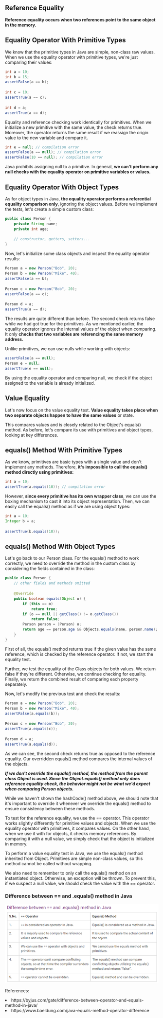 ## Reference Equality
**Reference equality occurs when two references point to the same object in the memory.**


## Equality Operator With Primitive Types
We know that the primitive types in Java are simple, non-class raw values. When we use the equality operator with primitive types, we're just comparing their values:

```Java
int a = 10;
int b = 15;
assertFalse(a == b);

int c = 10;
assertTrue(a == c);

int d = a;
assertTrue(a == d);
```

Equality and reference checking work identically for primitives. When we initialize a new primitive with the same value, the check returns true.
Moreover, the operator returns the same result if we reassign the origin value to the new variable and compare it.


```Java
int e = null; // compilation error
assertFalse(a == null); // compilation error
assertFalse(10 == null); // compilation error
```

Java prohibits assigning null to a primitive. In general, **we can't perform any null checks with the equality operator on primitive variables or values.**


## Equality Operator With Object Types
As for object types in Java, **the equality operator performs a referential equality comparison only**, ignoring the object values. Before we implement the tests, let's create a simple custom class:

```Java
public class Person {
    private String name;
    private int age;

    // constructor, getters, setters...
}
```
Now, let's initialize some class objects and inspect the equality operator results:

```Java
Person a = new Person("Bob", 20);
Person b = new Person("Mike", 40);
assertFalse(a == b);

Person c = new Person("Bob", 20);
assertFalse(a == c);

Person d = a;
assertTrue(a == d);
```

The results are quite different than before. The second check returns false while we had got true for the primitives. As we mentioned earlier, the equality operator ignores the internal values of the object when comparing. It only **checks that two variables are referencing the same memory address.**

Unlike primitives, we can use nulls while working with objects:

```Java
assertFalse(a == null);
Person e = null;
assertTrue(e == null);
```

By using the equality operator and comparing null, we check if the object assigned to the variable is already initialized.

## Value Equality
Let's now focus on the value equality test. **Value equality takes place when two separate objects happen to have the same values** or state.

This compares values and is closely related to the Object's equals() method. As before, let's compare its use with primitives and object types, looking at key differences.

## equals() Method With Primitive Types
As we know, primitives are basic types with a single value and don't implement any methods. Therefore, **it's impossible to call the equals() method directly using primitives:**

```java
int a = 10;
assertTrue(a.equals(10)); // compilation error
```
However, **since every primitive has its own wrapper class**, we can use the boxing mechanism to cast it into its object representation. Then, we can easily call the equals() method as if we are using object types:

```java
int a = 10;
Integer b = a;

assertTrue(b.equals(10));
```

## equals() Method With Object Types

Let's go back to our Person class. For the equals() method to work correctly, we need to override the method in the custom class by considering the fields contained in the class:

```java
public class Person {
    // other fields and methods omitted

    @Override
    public boolean equals(Object o) {
        if (this == o) 
            return true;
        if (o == null || getClass() != o.getClass()) 
            return false;
        Person person = (Person) o;
        return age == person.age && Objects.equals(name, person.name);
    }
}
```

First of all, the equals() method returns true if the given value has the same reference, which is checked by the reference operator. If not, we start the equality test.

Further, we test the equality of the Class objects for both values. We return false if they're different. Otherwise, we continue checking for equality. Finally, we return the combined result of comparing each property separately.

Now, let's modify the previous test and check the results:

```java
Person a = new Person("Bob", 20);
Person b = new Person("Mike", 40);
assertFalse(a.equals(b));

Person c = new Person("Bob", 20);
assertTrue(a.equals(c));

Person d = a;
assertTrue(a.equals(d));
```

As we can see, the second check returns true as opposed to the reference equality. Our overridden equals() method compares the internal values of the objects.

***If we don't override the equals() method, the method from the parent class Object is used. Since the Object.equals() method only does reference equality check, the behavior might not be what we'd expect when comparing Person objects.***

While we haven't shown the hashCode() method above, we should note that it's important to override it whenever we override the equals() method to ensure consistency between these methods.

To test for the reference equality, we use the == operator. This operator works slightly differently for primitive values ​​and objects. When we use the equality operator with primitives, it compares values. On the other hand, when we use it with for objects, it checks memory references. By comparing it with a null value, we simply check that the object is initialized in memory.

To perform a value equality test in Java, we use the equals() method inherited from Object. Primitives are simple non-class values, so this method cannot be called without wrapping.

We also need to remember to only call the equals() method on an instantiated object. Otherwise, an exception will be thrown. To prevent this, if we suspect a null value, we should check the value with the == operator.

### Difference between == and .equals() method in Java


<img src="https://github.com/alfeups/javafying/blob/master/img/methodvsoperator.png">


References: 
<li> https://byjus.com/gate/difference-between-operator-and-equals-method-in-java/
<li> https://www.baeldung.com/java-equals-method-operator-difference